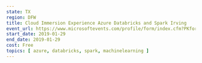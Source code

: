 ```yaml
---
state: TX
region: DFW
title: Cloud Immersion Experience Azure Databricks and Spark Irving
event_url: https://www.microsoftevents.com/profile/form/index.cfm?PKformID=0x5507246abcd
start_date: 2019-01-29
end_date: 2019-01-29
cost: Free
topics: [ azure, databricks, spark, machinelearning ]
---
```

